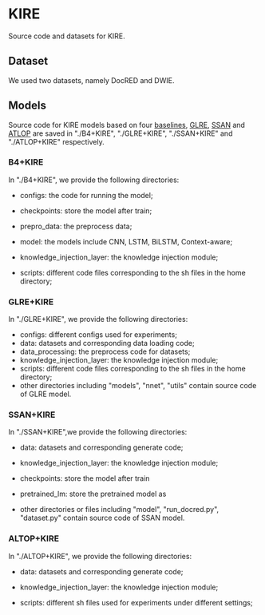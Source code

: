 # KIRE
Source code and datasets for KIRE.

## Dataset
We used two datasets, namely DocRED and DWIE.

## Models
Source code for KIRE models based on four [baselines](https://github.com/thunlp/DocRED), [GLRE](https://github.com/nju-websoft/GLRE),  [SSAN](https://github.com/BenfengXu/SSAN) and [ATLOP](https://github.com/wzhouad/ATLOP)  are saved in "./B4+KIRE",  "./GLRE+KIRE", "./SSAN+KIRE"  and "./ATLOP+KIRE" respectively.

### B4+KIRE

In "./B4+KIRE", we provide the following directories:

* configs: the code for running the model;

* checkpoints: store the model after train;

* prepro_data:  the preprocess data;

* model: the models include CNN, LSTM, BiLSTM, Context-aware;

* knowledge_injection_layer: the knowledge injection module;

* scripts: different code files corresponding to the sh files in the home directory;

  



### GLRE+KIRE

In "./GLRE+KIRE", we provide the following directories:
* configs: different configs used for experiments;
* data: datasets and corresponding data loading code;
* data_processing: the preprocess code for datasets;
* knowledge_injection_layer: the knowledge injection module;
* scripts: different code files corresponding to the sh files in the home directory;
* other directories including "models", "nnet", "utils" contain source code of GLRE model.



### SSAN+KIRE

In "./SSAN+KIRE",we provide the following directories:

* data: datasets and corresponding generate code;

* knowledge_injection_layer: the knowledge injection module;

* checkpoints: store the model after train

* pretrained_lm: store the pretrained model as 

* other directories or files including "model", "run_docred.py", "dataset.py" contain source code of SSAN model.

  

### ALTOP+KIRE

In "./ALTOP+KIRE", we provide the following directories:

* data: datasets and corresponding generate code;

* knowledge_injection_layer: the knowledge injection module;

* scripts: different sh files used for experiments under different settings;





